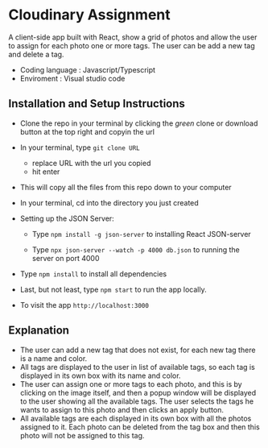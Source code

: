 # Cloudinary Assignment

A client-side app built with React, show a grid of photos and allow the user to assign for each photo one or more tags.
The user can be add a new tag and delete a tag.
- Coding language : Javascript/Typescript
- Enviroment : Visual studio code

## Installation and Setup Instructions
- Clone the repo in your terminal by clicking the _green_ clone or download button at the top right and copyin the url

- In your terminal, type ```git clone URL```

  - replace URL with the url you copied
  - hit enter
 
- This will copy all the files from this repo down to your computer

- In your terminal, cd into the directory you just created

- Setting up the JSON Server:

   - Type ```npm install -g json-server``` to installing React JSON-server 

   - Type ```npx json-server --watch -p 4000 db.json``` to running the server on port 4000 

- Type ```npm install``` to install all dependencies

- Last, but not least, type ```npm start``` to run the app locally.

- To visit the app  ```http://localhost:3000```


## Explanation 

* The user can add a new tag that does not exist, for each new tag there is a name and color.
* All tags are displayed to the user in list of available tags, so each tag is displayed in its own box with its name and color.
* The user can assign one or more tags to each photo, and this is by clicking on the image itself, and then a popup window will be displayed to the user showing all the available tags.
The user selects the tags he wants to assign to this photo and then clicks an apply button.
* All available tags are each displayed in its own box with all the photos assigned to it.
Each photo can be deleted from the tag box and then this photo will not be assigned to this tag.




